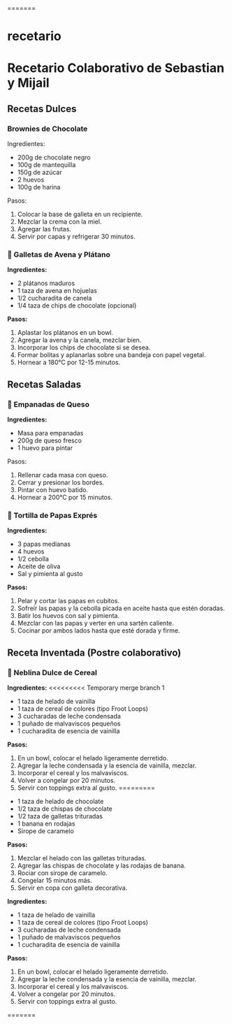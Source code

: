 
=======

# recetario


# Recetario Colaborativo de Sebastian y Mijail

## Recetas Dulces

### Brownies de Chocolate
Ingredientes:
- 200g de chocolate negro
- 100g de mantequilla
- 150g de azúcar
- 2 huevos
- 100g de harina

Pasos:
1. Colocar la base de galleta en un recipiente.
2. Mezclar la crema con la miel.
3. Agregar las frutas.
4. Servir por capas y refrigerar 30 minutos.


### 🍪 Galletas de Avena y Plátano  
**Ingredientes:**  
- 2 plátanos maduros  
- 1 taza de avena en hojuelas  
- 1/2 cucharadita de canela  
- 1/4 taza de chips de chocolate (opcional)

**Pasos:**  
1. Aplastar los plátanos en un bowl.  
2. Agregar la avena y la canela, mezclar bien.  
3. Incorporar los chips de chocolate si se desea.  
4. Formar bolitas y aplanarlas sobre una bandeja con papel vegetal.  
5. Hornear a 180°C por 12-15 minutos.

## Recetas Saladas

### 🧀 Empanadas de Queso
**Ingredientes:**
- Masa para empanadas
- 200g de queso fresco
- 1 huevo para pintar

Pasos:
1. Rellenar cada masa con queso.
2. Cerrar y presionar los bordes.
3. Pintar con huevo batido.
4. Hornear a 200°C por 15 minutos.


### 🥔 Tortilla de Papas Exprés  
**Ingredientes:**  
- 3 papas medianas  
- 4 huevos  
- 1/2 cebolla  
- Aceite de oliva  
- Sal y pimienta al gusto

**Pasos:**  
1. Pelar y cortar las papas en cubitos.  
2. Sofreír las papas y la cebolla picada en aceite hasta que estén doradas.  
3. Batir los huevos con sal y pimienta.  
4. Mezclar con las papas y verter en una sartén caliente.  
5. Cocinar por ambos lados hasta que esté dorada y firme.

## Receta Inventada (Postre colaborativo)

### 🍨 Neblina Dulce de Cereal

**Ingredientes:**
<<<<<<<<< Temporary merge branch 1
- 1 taza de helado de vainilla
- 1 taza de cereal de colores (tipo Froot Loops)
- 3 cucharadas de leche condensada
- 1 puñado de malvaviscos pequeños
- 1 cucharadita de esencia de vainilla

**Pasos:**
1. En un bowl, colocar el helado ligeramente derretido.
2. Agregar la leche condensada y la esencia de vainilla, mezclar.
3. Incorporar el cereal y los malvaviscos.
4. Volver a congelar por 20 minutos.
5. Servir con toppings extra al gusto.
=========
- 1 taza de helado de chocolate
- 1/2 taza de chispas de chocolate
- 1/2 taza de galletas trituradas
- 1 banana en rodajas
- Sirope de caramelo

**Pasos:**
1. Mezclar el helado con las galletas trituradas.
2. Agregar las chispas de chocolate y las rodajas de banana.
3. Rociar con sirope de caramelo.
4. Congelar 15 minutos más.
5. Servir en copa con galleta decorativa.


**Ingredientes:**
- 1 taza de helado de vainilla
- 1 taza de cereal de colores (tipo Froot Loops)
- 3 cucharadas de leche condensada
- 1 puñado de malvaviscos pequeños
- 1 cucharadita de esencia de vainilla

**Pasos:**
1. En un bowl, colocar el helado ligeramente derretido.
2. Agregar la leche condensada y la esencia de vainilla, mezclar.
3. Incorporar el cereal y los malvaviscos.
4. Volver a congelar por 20 minutos.
5. Servir con toppings extra al gusto.



=======